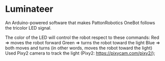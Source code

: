# Luminateer
An Arduino-powered software that makes PattonRobotics OneBot follows the tricolor LED signal.

The color of the LED will control the robot respect to these commands:
Red => moves the robot forward
Green => turns the robot toward the light
Blue => both moves and turns (in other words, moves the robot toward the light)
Used Pixy2 camera to track the light (Pixy2: https://pixycam.com/pixy2/);
